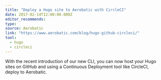 ```yaml
---
title: "Deploy a Hugo site to Aerobatic with CircleCI"
date: 2017-02-14T12:00:00.000Z
editor_recommends:
type:
source: Aerobatic
link: "https://www.aerobatic.com/blog/hugo-github-circleci/"
tool:
  - hugo
  - circleci
---
```

With the recent introduction of our new CLI, you can now host your Hugo sites on GitHub and using a Continuous Deployment tool like CircleCI, deploy to Aerobatic.
